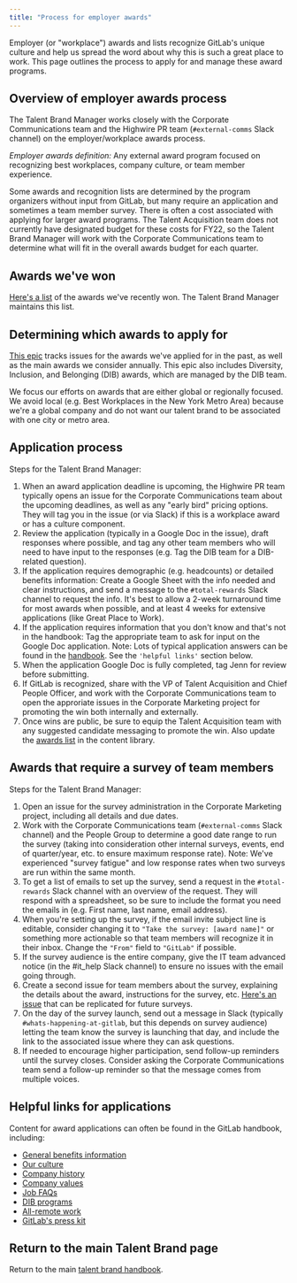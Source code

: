 ```yaml
---
title: "Process for employer awards"
---
```


Employer (or "workplace") awards and lists recognize GitLab's unique culture and help us spread the word about why this is such a great place to work. This page outlines the process to apply for and manage these award programs.

## Overview of employer awards process

The Talent Brand Manager works closely with the Corporate Communications team and the Highwire PR team (`#external-comms` Slack channel) on the employer/workplace awards process.

*Employer awards definition:* Any external award program focused on recognizing best workplaces, company culture, or team member experience.

Some awards and recognition lists are determined by the program organizers without input from GitLab, but many require an application and sometimes a team member survey. There is often a cost associated with applying for larger award programs. The Talent Acquisition team does not currently have designated budget for these costs for FY22, so the Talent Brand Manager will work with the Corporate Communications team to determine what will fit in the overall awards budget for each quarter.

## Awards we've won

[Here's a list](/handbook/people-group/employment-branding/content-library/#awards-and-lists-recognizing-gitlab-as-a-great-place-to-work) of the awards we've recently won. The Talent Brand Manager maintains this list.

## Determining which awards to apply for

[This epic](https://gitlab.com/groups/gitlab-com/marketing/-/epics/565) tracks issues for the awards we've applied for in the past, as well as the main awards we consider annually. This epic also includes Diversity, Inclusion, and Belonging (DIB) awards, which are managed by the DIB team.

We focus our efforts on awards that are either global or regionally focused. We avoid local (e.g. Best Workplaces in the New York Metro Area) because we're a global company and do not want our talent brand to be associated with one city or metro area.

## Application process

Steps for the Talent Brand Manager:

1. When an award application deadline is upcoming, the Highwire PR team typically opens an issue for the Corporate Communications team about the upcoming deadlines, as well as any "early bird" pricing options. They will tag you in the issue (or via Slack) if this is a workplace award or has a culture component.
1. Review the application (typically in a Google Doc in the issue), draft responses where possible, and tag any other team members who will need to have input to the responses (e.g. Tag the DIB team for a DIB-related question).
1. If the application requires demographic (e.g. headcounts) or detailed benefits information: Create a Google Sheet with the info needed and clear instructions, and send a message to the `#total-rewards` Slack channel to request the info. It's best to allow a 2-week turnaround time for most awards when possible, and at least 4 weeks for extensive applications (like Great Place to Work).
1. If the application requires information that you don't know and that's not in the handbook: Tag the appropriate team to ask for input on the Google Doc application. Note: Lots of typical application answers can be found in the [handbook](/handbook). See the `'helpful links'` section below.
1. When the application Google Doc is fully completed, tag Jenn for review before submitting.
1. If GitLab is recognized, share with the VP of Talent Acquisition and Chief People Officer, and work with the Corporate Communications team to open the approriate issues in the Corporate Marketing project for promoting the win both internally and externally.
1. Once wins are public, be sure to equip the Talent Acquisition team with any suggested candidate messaging to promote the win. Also update the [awards list](/handbook/people-group/employment-branding/content-library/#awards-and-lists-recognizing-gitlab-as-a-great-place-to-work) in the content library.

## Awards that require a survey of team members

Steps for the Talent Brand Manager:

1. Open an issue for the survey administration in the Corporate Marketing project, including all details and due dates.
1. Work with the Corporate Communications team (`#external-comms` Slack channel) and the People Group to determine a good date range to run the survey (taking into consideration other internal surveys, events, end of quarter/year, etc. to ensure maximum response rate). Note: We've experienced "survey fatigue" and low response rates when two surveys are run within the same month.
1. To get a list of emails to set up the survey, send a request in the `#total-rewards` Slack channel with an overview of the request. They will respond with a spreadsheet, so be sure to include the format you need the emails in (e.g. First name, last name, email address).
1. When you're setting up the survey, if the email invite subject line is editable, consider changing it to `"Take the survey: [award name]"` or something more actionable so that team members will recognize it in their inbox. Change the `"From"` field to `"GitLab"` if possible.
1. If the survey audience is the entire company, give the IT team advanced notice (in the #it_help Slack channel) to ensure no issues with the email going through.
1. Create a second issue for team members about the survey, explaining the details about the award, instructions for the survey, etc. [Here's an issue](https://gitlab.com/gitlab-com/marketing/corporate_marketing/corporate-marketing/-/issues/4096) that can be replicated for future surveys.
1. On the day of the survey launch, send out a message in Slack (typically `#whats-happening-at-gitlab`, but this depends on survey audience) letting the team know the survey is launching that day, and include the link to the associated issue where they can ask questions.
1. If needed to encourage higher participation, send follow-up reminders until the survey closes. Consider asking the Corporate Communications team send a follow-up reminder so that the message comes from multiple voices.

## Helpful links for applications

Content for award applications can often be found in the GitLab handbook, including:

- [General benefits information](/handbook/total-rewards/benefits/)
- [Our culture](/handbook/company/culture/)
- [Company history](/handbook/company/history/)
- [Company values](/handbook/values/)
- [Job FAQs](/handbook/hiring/candidate-faq/)
- [DIB programs](/handbook/company/culture/inclusion/)
- [All-remote work](/handbook/company/culture/all-remote/)
- [GitLab's press kit](https://about.gitlab.com/press/press-kit/)

## Return to the main Talent Brand page

Return to the main [talent brand handbook](/handbook/people-group/employment-branding/).
